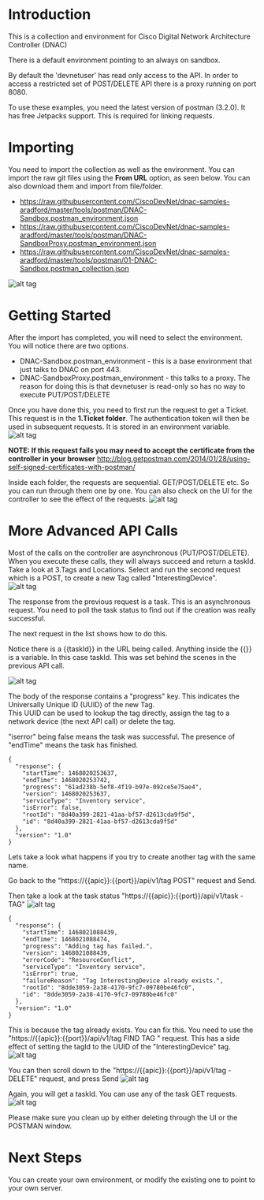 # Introduction

This is a collection and environment for Cisco Digital Network Architecture Controller (DNAC)

There is a default environment pointing to an always on sandbox.

By default the 'devnetuser' has read only access to the API.  In order to access a restricted set of POST/DELETE 
API there is a proxy running on port 8080.
 
To use these examples, you need the latest version of postman (3.2.0).
It has free Jetpacks support.  This is required for linking requests.

# Importing
You need to import the collection as well as the environment.  You can import the raw git files using the **From URL** option, as seen below.
You can also download them and import from file/folder.

* https://raw.githubusercontent.com/CiscoDevNet/dnac-samples-aradford/master/tools/postman/DNAC-Sandbox.postman_environment.json
* https://raw.githubusercontent.com/CiscoDevNet/dnac-samples-aradford/master/tools/postman/DNAC-SandboxProxy.postman_environment.json
* https://raw.githubusercontent.com/CiscoDevNet/dnac-samples-aradford/master/tools/postman/01-DNAC-Sandbox.postman_collection.json

![alt tag](https://github.com/CiscoDevNet/DNAC-postman/blob/master/images/importing.png)

# Getting Started
After the import has completed, you will need to select the environment.  You will notice there are two options.
* DNAC-Sandbox.postman_environment - this is a base environment that just talks to DNAC on port 443.
* DNAC-SandboxProxy.postman_environment - this talks to a proxy.  The reason for doing this is that devnetuser is read-only
so has no way to execute PUT/POST/DELETE

Once you have done this, you need to first run the request to get a Ticket.  This request is in the **1.Ticket folder**.
The authentication token will then be used in subsequent requests.  It is stored in an environment variable.
![alt tag](https://github.com/CiscoDevNet/DNAC-postman/blob/master/images/firstRequest.png)

**NOTE: If this request fails you may need to accept the certificate from the controller in your browser**
http://blog.getpostman.com/2014/01/28/using-self-signed-certificates-with-postman/


Inside each folder, the requests are sequential.  GET/POST/DELETE etc.  So you can run through them one by one.
You can also check on the UI for the controller to see the effect of the requests.
![alt tag](https://github.com/CiscoDevNet/DNAC-postman/blob/master/images/network-device-get.png)


# More Advanced API Calls

Most of the calls on the controller are asynchronous (PUT/POST/DELETE).  When you execute these calls, they will always
succeed and return a taskId.  Take a look at 3.Tags and Locations.  Select and run the second request which is a POST, 
to create a new Tag called "InterestingDevice".  
![alt tag](https://github.com/CiscoDevNet/DNAC-postman/blob/master/images/tag-POST.png)

The response from the previous request is a task.  This is an asynchronous request.  You need to poll the task status
to find out if the creation was really successful.

The next request in the list shows how to do this.  

Notice there is a {{taskId}} in the URL being called.  Anything inside the {{}}
is a variable.  In this case taskId.  This was set behind the scenes in the previous API call.  

![alt tag](https://github.com/CiscoDevNet/DNAC-postman/blob/master/images/task-response.png)

The body of the response contains a "progress" key.  This indicates the Universally Unique ID (UUID) of the new Tag.  
This UUID can be used to lookup the tag directly, assign the tag to a network device (the next API call) or delete the
tag. 

"iserror" being false means the task was successful. The presence of "endTime" means the task has finished.
```
{
  "response": {
    "startTime": 1468020253637,
    "endTime": 1468020253742,
    "progress": "61ad238b-5ef8-4f19-b97e-092ce5e75ae4",
    "version": 1468020253637,
    "serviceType": "Inventory service",
    "isError": false,
    "rootId": "8d40a399-2821-41aa-bf57-d2613cda9f5d",
    "id": "8d40a399-2821-41aa-bf57-d2613cda9f5d"
  },
  "version": "1.0"
}
```

Lets take a look what happens if you try to create another tag with the same name.


Go back to the "https://{{apic}}:{{port}}/api/v1/tag POST"  request and Send.  


Then take a look at the task status "https://{{apic}}:{{port}}/api/v1/task - TAG"
![alt tag](https://github.com/CiscoDevNet/DNAC-postman/blob/master/images/task-fail.png)

```
{
  "response": {
    "startTime": 1468021088439,
    "endTime": 1468021088474,
    "progress": "Adding tag has failed.",
    "version": 1468021088439,
    "errorCode": "ResourceConflict",
    "serviceType": "Inventory service",
    "isError": true,
    "failureReason": "Tag InterestingDevice already exists.",
    "rootId": "8dde3059-2a38-4170-9fc7-09780be46fc0",
    "id": "8dde3059-2a38-4170-9fc7-09780be46fc0"
  },
  "version": "1.0"
}
```

This is because the tag already exists.  You can fix this.  You need to use the "https://{{apic}}:{{port}}/api/v1/tag FIND TAG
" request.  This has a side effect of setting the tagId to the UUID of the "InterestingDevice" tag.
![alt tag](https://github.com/CiscoDevNet/DNAC-postman/blob/master/images/find-tag.png)

You can then scroll down to the "https://{{apic}}:{{port}}/api/v1/tag -DELETE" request, and press Send
![alt tag](https://github.com/CiscoDevNet/DNAC-postman/blob/master/images/delete-tag.png)

Again, you will get a taskId.  You can use any of the task GET requests.
![alt tag](https://github.com/CiscoDevNet/DNAC-postman/blob/master/images/delete-status.png)

Please make sure you clean up by either deleting through the UI or the POSTMAN window.


# Next Steps
You can create your own environment, or modify the existing one to point to your own server.


